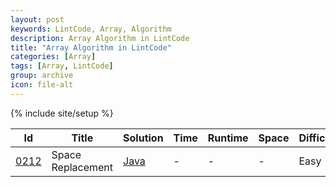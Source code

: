 ```yaml
---
layout: post
keywords: LintCode, Array, Algorithm
description: Array Algorithm in LintCode
title: "Array Algorithm in LintCode"
categories: [Array]
tags: [Array, LintCode]
group: archive
icon: file-alt
---
```

{% include site/setup %}

|Id  | Title  | Solution   | Time | Runtime |  Space | Difficulty  | Catagory|
 ------------ | ------------ | ------------ | ------------ | ------------ | ------------ | ------------ | ------------
|  <a href="http://www.lintcode.com/en/problem/space-replacement/" target="_blank">0212</a> |Space Replacement | [Java](https://e.srl/lintcode-212/)  |-|-|-|  Easy |Array|



